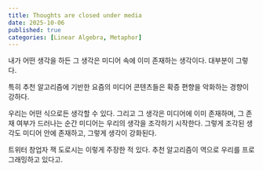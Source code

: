 ```yaml
---
title: Thoughts are closed under media
date: 2025-10-06
published: true
categories: [Linear Algebra, Metaphor]
---
```


내가 어떤 생각을 하든 그 생각은 미디어 속에 이미 존재하는 생각이다. 대부분이 그렇다. 

특히 추천 알고리즘에 기반한 요즘의 미디어 콘텐츠들은 확증 편향을 악화하는 경향이 강하다. 

우리는 어떤 식으로든 생각할 수 있다. 그리고 그 생각은 미디어에 이미 존재하며, 그 존재 여부가 드러나는 순간 미디어는 우리의 생각을 조각하기 시작한다. 그렇게 조각된 생각도 미디어 안에 존재하고, 그렇게 생각이 강화된다. 

트위터 창업자 잭 도로시는 이렇게 주장한 적 있다. 추천 알고리즘이 역으로 우리를 프로그래밍하고 있다고. 